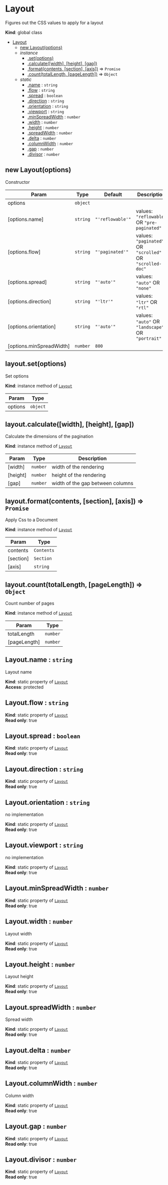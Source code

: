 <a name="Layout"></a>

# Layout
Figures out the CSS values to apply for a layout

**Kind**: global class  

* [Layout](#Layout)
    * [new Layout(options)](#new_Layout_new)
    * _instance_
        * [.set(options)](#Layout+set)
        * [.calculate([width], [height], [gap])](#Layout+calculate)
        * [.format(contents, [section], [axis])](#Layout+format) ⇒ <code>Promise</code>
        * [.count(totalLength, [pageLength])](#Layout+count) ⇒ <code>Object</code>
    * _static_
        * [.name](#Layout.name) : <code>string</code>
        * [.flow](#Layout.flow) : <code>string</code>
        * [.spread](#Layout.spread) : <code>boolean</code>
        * [.direction](#Layout.direction) : <code>string</code>
        * [.orientation](#Layout.orientation) : <code>string</code>
        * [.viewport](#Layout.viewport) : <code>string</code>
        * [.minSpreadWidth](#Layout.minSpreadWidth) : <code>number</code>
        * [.width](#Layout.width) : <code>number</code>
        * [.height](#Layout.height) : <code>number</code>
        * [.spreadWidth](#Layout.spreadWidth) : <code>number</code>
        * [.delta](#Layout.delta) : <code>number</code>
        * [.columnWidth](#Layout.columnWidth) : <code>number</code>
        * [.gap](#Layout.gap) : <code>number</code>
        * [.divisor](#Layout.divisor) : <code>number</code>

<a name="new_Layout_new"></a>

## new Layout(options)
Constructor


| Param | Type | Default | Description |
| --- | --- | --- | --- |
| options | <code>object</code> |  |  |
| [options.name] | <code>string</code> | <code>&quot;&#x27;reflowable&#x27;&quot;</code> | values: `"reflowable"` OR `"pre-paginated"` |
| [options.flow] | <code>string</code> | <code>&quot;&#x27;paginated&#x27;&quot;</code> | values: `"paginated"` OR `"scrolled"` OR `"scrolled-doc"` |
| [options.spread] | <code>string</code> | <code>&quot;&#x27;auto&#x27;&quot;</code> | values: `"auto"` OR `"none"` |
| [options.direction] | <code>string</code> | <code>&quot;&#x27;ltr&#x27;&quot;</code> | values: `"ltr"` OR `"rtl"` |
| [options.orientation] | <code>string</code> | <code>&quot;&#x27;auto&#x27;&quot;</code> | values: `"auto"` OR `"landscape"` OR `"portrait"` |
| [options.minSpreadWidth] | <code>number</code> | <code>800</code> |  |

<a name="Layout+set"></a>

## layout.set(options)
Set options

**Kind**: instance method of [<code>Layout</code>](#Layout)  

| Param | Type |
| --- | --- |
| options | <code>object</code> | 

<a name="Layout+calculate"></a>

## layout.calculate([width], [height], [gap])
Calculate the dimensions of the pagination

**Kind**: instance method of [<code>Layout</code>](#Layout)  

| Param | Type | Description |
| --- | --- | --- |
| [width] | <code>number</code> | width of the rendering |
| [height] | <code>number</code> | height of the rendering |
| [gap] | <code>number</code> | width of the gap between columns |

<a name="Layout+format"></a>

## layout.format(contents, [section], [axis]) ⇒ <code>Promise</code>
Apply Css to a Document

**Kind**: instance method of [<code>Layout</code>](#Layout)  

| Param | Type |
| --- | --- |
| contents | <code>Contents</code> | 
| [section] | <code>Section</code> | 
| [axis] | <code>string</code> | 

<a name="Layout+count"></a>

## layout.count(totalLength, [pageLength]) ⇒ <code>Object</code>
Count number of pages

**Kind**: instance method of [<code>Layout</code>](#Layout)  

| Param | Type |
| --- | --- |
| totalLength | <code>number</code> | 
| [pageLength] | <code>number</code> | 

<a name="Layout.name"></a>

## Layout.name : <code>string</code>
Layout name

**Kind**: static property of [<code>Layout</code>](#Layout)  
**Access**: protected  
<a name="Layout.flow"></a>

## Layout.flow : <code>string</code>
**Kind**: static property of [<code>Layout</code>](#Layout)  
**Read only**: true  
<a name="Layout.spread"></a>

## Layout.spread : <code>boolean</code>
**Kind**: static property of [<code>Layout</code>](#Layout)  
**Read only**: true  
<a name="Layout.direction"></a>

## Layout.direction : <code>string</code>
**Kind**: static property of [<code>Layout</code>](#Layout)  
**Read only**: true  
<a name="Layout.orientation"></a>

## Layout.orientation : <code>string</code>
no implementation

**Kind**: static property of [<code>Layout</code>](#Layout)  
**Read only**: true  
<a name="Layout.viewport"></a>

## Layout.viewport : <code>string</code>
no implementation

**Kind**: static property of [<code>Layout</code>](#Layout)  
**Read only**: true  
<a name="Layout.minSpreadWidth"></a>

## Layout.minSpreadWidth : <code>number</code>
**Kind**: static property of [<code>Layout</code>](#Layout)  
**Read only**: true  
<a name="Layout.width"></a>

## Layout.width : <code>number</code>
Layout width

**Kind**: static property of [<code>Layout</code>](#Layout)  
**Read only**: true  
<a name="Layout.height"></a>

## Layout.height : <code>number</code>
Layout height

**Kind**: static property of [<code>Layout</code>](#Layout)  
**Read only**: true  
<a name="Layout.spreadWidth"></a>

## Layout.spreadWidth : <code>number</code>
Spread width

**Kind**: static property of [<code>Layout</code>](#Layout)  
**Read only**: true  
<a name="Layout.delta"></a>

## Layout.delta : <code>number</code>
**Kind**: static property of [<code>Layout</code>](#Layout)  
**Read only**: true  
<a name="Layout.columnWidth"></a>

## Layout.columnWidth : <code>number</code>
Column width

**Kind**: static property of [<code>Layout</code>](#Layout)  
**Read only**: true  
<a name="Layout.gap"></a>

## Layout.gap : <code>number</code>
**Kind**: static property of [<code>Layout</code>](#Layout)  
**Read only**: true  
<a name="Layout.divisor"></a>

## Layout.divisor : <code>number</code>
**Kind**: static property of [<code>Layout</code>](#Layout)  
**Read only**: true  
